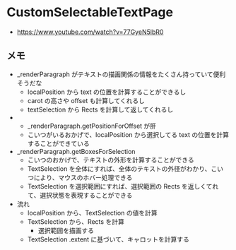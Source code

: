 # CustomSelectableTextPage

- https://www.youtube.com/watch?v=77GyeN5lbR0

## メモ

- \_renderParagraph がテキストの描画関係の情報をたくさん持っていて便利そうだな
  - localPosition から text の位置を計算することができるし
  - carot の高さや offset も計算してくれるし
  - textSelection から Rects を計算して返してくれるし
- - \_renderParagraph.getPositionForOffset が肝
  - こいつがいるおかげで、localPosition から選択してる text の位置を計算することができている
- \_renderParagraph.getBoxesForSelection
  - こいつのおかげで、テキストの外形を計算することができる
  - TextSelection を全体にすれば、全体のテキストの外径がわかり、こいつにより、マウスのホバー処理できる
  - TextSelection を選択範囲にすれば、選択範囲の Rects を返しくてれて、選択状態を表現することができる
- 流れ
  - localPosition から、TextSelection の値を計算
  - TextSelection から、Rects を計算
    - 選択範囲を描画する
  - TextSelection .extent に基づいて、キャロットを計算する
